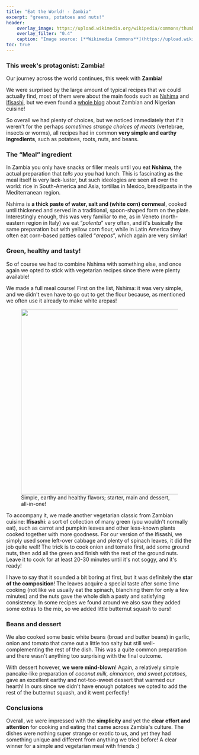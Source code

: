 ```yaml
---
title: "Eat the World! - Zambia"
excerpt: "greens, potatoes and nuts!"
header:
    overlay_image: https://upload.wikimedia.org/wikipedia/commons/thumb/0/06/Flag_of_Zambia.svg/1280px-Flag_of_Zambia.svg.png
    overlay_filter: "0.4"
    caption: "Image source: [**Wikimedia Commons**](https://upload.wikimedia.org/wikipedia/commons/thumb/0/06/Flag_of_Zambia.svg/1280px-Flag_of_Zambia.svg.png)"
toc: true
---
```

### This week's protagonist: Zambia!
Our journey across the world continues, this week with **Zambia**!

We were surprised by the large amount of typical recipes that we could actually find, most of them were about the main foods such as [Nshima](https://en.wikipedia.org/wiki/Zambian_cuisine) and [Ifisashi](https://en.wikipedia.org/wiki/Zambian_cuisine), but we even found a [whole blog](https://www.temziebites.com/) about Zambian and Nigerian cuisine!

So overall we had plenty of choices, but we noticed immediately that if it weren't for the perhaps _sometimes strange choices of meats_ (vertebrae, insects or worms), all recipes had in common **very simple and earthy ingredients**, such as potatoes, roots, nuts, and beans.

### The “Meal” ingredient
In Zambia you only have snacks or filler meals until you eat **Nshima**, the actual preparation that _tells you_ you had lunch. This is fascinating as the meal itself is very lack-luster, but such ideologies are seen all over the world: rice in South-America and Asia, tortillas in Mexico, bread/pasta in the Mediterranean region.

Nshima is **a thick paste of water, salt and (white corn) cornmeal**, cooked until thickened and served in a traditional, spoon-shaped form on the plate. Interestingly enough, this was very familiar to me, as in Veneto (north-eastern region in Italy) we eat “_polenta_” very often, and it's basically the same preparation but with yellow corn flour, while in Latin America they often eat corn-based patties called “_arepas_”, which again are very similar!

### Green, healthy and tasty!
So of course we had to combine Nshima with something else, and once again we opted to stick with vegetarian recipes since there were plenty available!

We made a full meal course! First on the list, Nshima: it was very simple, and we didn't even have to go out to get the flour because, as mentioned we often use it already to make white arepas!

<figure>
    <img src="{{ site.url }}{{ site.baseurl }}/assets/images/eat_the_world/zambia_1.jpg" alt="" style="width:500px">
    <figcaption>Simple, earthy and healthy flavors; starter, main and dessert, all-in-one!</figcaption>
</figure>

To accompany it, we made another vegetarian classic from Zambian cuisine: **Ifisashi**: a sort of collection of many green (you wouldn't normally eat), such as carrot and pumpkin leaves and other less-known plants cooked together with more goodness. For our version of the Ifisashi, we simply used some left-over cabbage and plenty of spinach leaves, it did the job quite well! The trick is to cook onion and tomato first, add some ground nuts, then add all the green and finish with the rest of the ground nuts. Leave it to cook for at least 20-30 minutes until it's not soggy, and it's ready!

I have to say that it sounded a bit boring at first, but it was definitely the **star of the composition**! The leaves acquire a special taste after some time cooking (not like we usually eat the spinach, blanching them for only a few minutes) and the nuts gave the whole dish a pasty and satisfying consistency. In some recipes we found around we also saw they added some extras to the mix, so we added little butternut squash to ours!

### Beans and dessert
We also cooked some basic white beans (broad and butter beans) in garlic, onion and tomato that came out a little too salty but still well-complementing the rest of the dish. This was a quite common preparation and there wasn't anything too surprising with the final outcome.

With dessert however, **we were mind-blown**! Again, a relatively simple pancake-like preparation of _coconut milk, cinnamon, and sweet potatoes_, gave an excellent earthy and not-too-sweet dessert that warmed our hearth! In ours since we didn't have enough potatoes we opted to add the rest of the butternut squash, and it went perfectly!

### Conclusions
Overall, we were impressed with the **simplicity** and yet the **clear effort and attention** for cooking and eating that came across Zambia's culture. The dishes were nothing super strange or exotic to us, and yet they had something unique and different from anything we tried before! A clear winner for a simple and vegetarian meal with friends :)